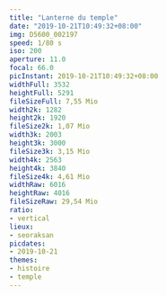 ```yaml
---
title: "Lanterne du temple"
date: "2019-10-21T10:49:32+08:00"
img: D5600_002197
speed: 1/80 s
iso: 200
aperture: 11.0
focal: 66.0
picInstant: 2019-10-21T10:49:32+08:00
widthFull: 3532
heightFull: 5291
fileSizeFull: 7,55 Mio
width2k: 1282
height2k: 1920
fileSize2k: 1,07 Mio
width3k: 2003
height3k: 3000
fileSize3k: 3,15 Mio
width4k: 2563
height4k: 3840
fileSize4k: 4,61 Mio
widthRaw: 6016
heightRaw: 4016
fileSizeRaw: 29,54 Mio
ratio:
- vertical
lieux:
- seoraksan
picdates:
- 2019-10-21
themes:
- histoire
- temple
---
```


